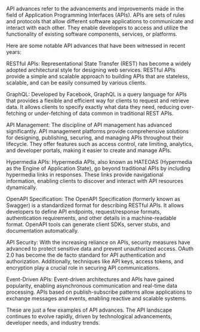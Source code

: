 API advances refer to the advancements and improvements made in the field of Application Programming Interfaces (APIs). APIs are sets of rules and protocols that allow different software applications to communicate and interact with each other. They enable developers to access and utilize the functionality of existing software components, services, or platforms.

Here are some notable API advances that have been witnessed in recent years:

RESTful APIs: Representational State Transfer (REST) has become a widely adopted architectural style for designing web services. RESTful APIs provide a simple and scalable approach to building APIs that are stateless, scalable, and can be easily consumed by various clients.

GraphQL: Developed by Facebook, GraphQL is a query language for APIs that provides a flexible and efficient way for clients to request and retrieve data. It allows clients to specify exactly what data they need, reducing over-fetching or under-fetching of data common in traditional REST APIs.

API Management: The discipline of API management has advanced significantly. API management platforms provide comprehensive solutions for designing, publishing, securing, and managing APIs throughout their lifecycle. They offer features such as access control, rate limiting, analytics, and developer portals, making it easier to create and manage APIs.

Hypermedia APIs: Hypermedia APIs, also known as HATEOAS (Hypermedia as the Engine of Application State), go beyond traditional APIs by including hypermedia links in responses. These links provide navigational information, enabling clients to discover and interact with API resources dynamically.

OpenAPI Specification: The OpenAPI Specification (formerly known as Swagger) is a standardized format for describing RESTful APIs. It allows developers to define API endpoints, request/response formats, authentication requirements, and other details in a machine-readable format. OpenAPI tools can generate client SDKs, server stubs, and documentation automatically.

API Security: With the increasing reliance on APIs, security measures have advanced to protect sensitive data and prevent unauthorized access. OAuth 2.0 has become the de facto standard for API authentication and authorization. Additionally, techniques like API keys, access tokens, and encryption play a crucial role in securing API communications.

Event-Driven APIs: Event-driven architectures and APIs have gained popularity, enabling asynchronous communication and real-time data processing. APIs based on publish-subscribe patterns allow applications to exchange messages and events, enabling reactive and scalable systems.

These are just a few examples of API advances. The API landscape continues to evolve rapidly, driven by technological advancements, developer needs, and industry trends.






